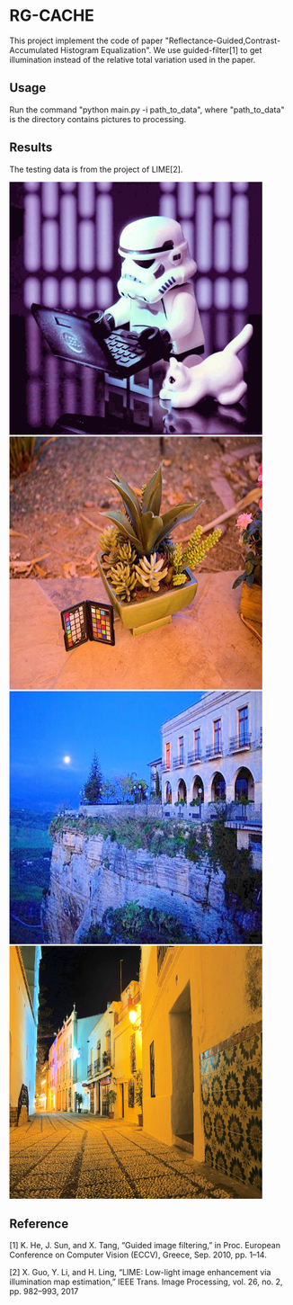 # RG-CACHE

This project implement the code of paper "Reflectance-Guided,Contrast-Accumulated Histogram Equalization". We use guided-filter[1] to get illumination instead of the relative total variation used in the paper.

## Usage

Run the command "python main.py -i path_to_data", where "path_to_data" is the directory contains pictures to processing.

## Results

The testing data is from the project of LIME[2].

<img src="https://github.com/DavidQiuChao/RG-CACHE/blob/main/7.jpg" width = "450" height = "450" alt="pic1">
<img src="https://github.com/DavidQiuChao/RG-CACHE/blob/main/3.jpg" width = "450" height = "450" alt="pic2"/>
<img src="https://github.com/DavidQiuChao/RG-CACHE/blob/main/2.jpg" width = "450" height = "450" alt="pic3">
<img src="https://github.com/DavidQiuChao/RG-CACHE/blob/main/5.jpg" width = "450" height = "450" alt="pic4"/>    






## Reference

[1] K. He, J. Sun, and X. Tang, “Guided image filtering,” in Proc. European Conference on Computer Vision (ECCV), Greece, Sep. 2010, pp. 1–14.

[2] X. Guo, Y. Li, and H. Ling, “LIME: Low-light image enhancement via illumination map estimation,” IEEE Trans. Image Processing, vol. 26, no. 2, pp. 982–993, 2017
